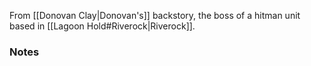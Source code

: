 From [[Donovan Clay|Donovan's]] backstory, the boss of a hitman unit based in [[Lagoon Hold#Riverock|Riverock]].

### Notes